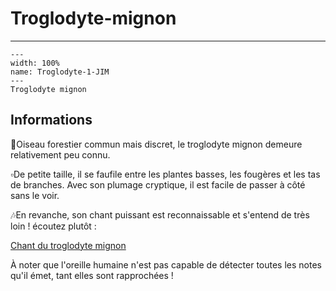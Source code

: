 # Troglodyte-mignon

<p class="emphase"></p>

***

```{figure} Docs/Troglodyte-1-JIM.jpg
---
width: 100%
name: Troglodyte-1-JIM
---
Troglodyte mignon
```


## Informations

🧐Oiseau forestier commun mais discret, le troglodyte mignon demeure relativement peu connu.


▫️De petite taille, il se faufile entre les plantes basses, les fougères et les tas de branches. Avec son plumage cryptique, il est facile de passer à côté sans le voir.


🎶En revanche, son chant puissant est reconnaissable et s'entend de très loin ! écoutez plutôt : 

[Chant du troglodyte mignon](https://www.oiseaux.net/oiseaux/troglodyte.mignon.html)


À noter que l'oreille humaine n'est pas capable de détecter toutes les notes qu'il émet, tant elles sont rapprochées !